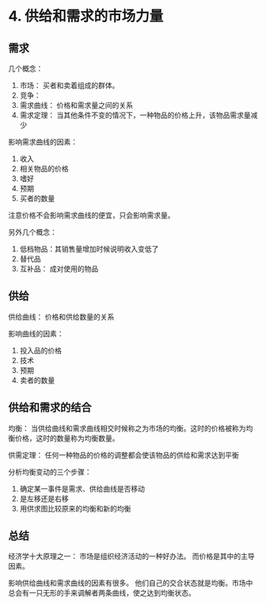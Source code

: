 # 4. 供给和需求的市场力量


## 需求
几个概念：
1. 市场： 买者和卖着组成的群体。
2. 竞争：
3. 需求曲线： 价格和需求量之间的关系
4. 需求定理： 当其他条件不变的情况下，一种物品的价格上升，该物品需求量减少

影响需求曲线的因素：

1. 收入
2. 相关物品的价格
3. 嗜好
4. 预期
5. 买者的数量

注意价格不会影响需求曲线的便宜，只会影响需求量。

另外几个概念：

1. 低档物品：其销售量增加时候说明收入变低了
2. 替代品
3. 互补品： 成对使用的物品

## 供给
供给曲线： 价格和供给数量的关系

影响曲线的因素：

1. 投入品的价格
2. 技术
3. 预期
4. 卖者的数量

## 供给和需求的结合

均衡： 当供给曲线和需求曲线相交时候称之为市场的均衡。这时的价格被称为均衡价格，这时的数量称为均衡数量。

供需定理： 任何一种物品的价格的调整都会使该物品的供给和需求达到平衡

分析均衡变动的三个步骤：

1. 确定某一事件是需求、供给曲线是否移动
2. 是左移还是右移
3. 用供求图比较原来的均衡和新的均衡

## 总结
经济学十大原理之一： 市场是组织经济活动的一种好办法。 而价格是其中的主导因素。

影响供给曲线和需求曲线的因素有很多。 他们自己的交合状态就是均衡。市场中总会有一只无形的手来调解者两条曲线，使之达到均衡状态。

